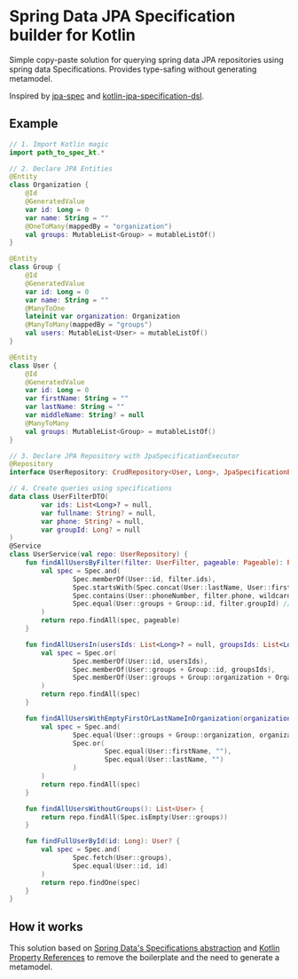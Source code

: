 # Spring Data JPA Specification builder for Kotlin

Simple copy-paste solution for querying spring data JPA repositories using spring data Specifications. Provides type-safing without generating metamodel.

Inspired by [jpa-spec](https://github.com/wenhao/jpa-spec) and  [kotlin-jpa-specification-dsl](https://github.com/consoleau/kotlin-jpa-specification-dsl).

## Example

```kotlin
// 1. Import Kotlin magic
import path_to_spec_kt.*  

// 2. Declare JPA Entities
@Entity
class Organization {
    @Id
    @GeneratedValue
    var id: Long = 0
    var name: String = ""
    @OneToMany(mappedBy = "organization")
    val groups: MutableList<Group> = mutableListOf()
}

@Entity
class Group {
    @Id
    @GeneratedValue
    var id: Long = 0
    var name: String = ""
    @ManyToOne
    lateinit var organization: Organization
    @ManyToMany(mappedBy = "groups")
    val users: MutableList<User> = mutableListOf()
}

@Entity
class User {
    @Id
    @GeneratedValue
    var id: Long = 0
    var firstName: String = ""
    var lastName: String = ""
    var middleName: String? = null
    @ManyToMany
    val groups: MutableList<Group> = mutableListOf()
}

// 3. Declare JPA Repository with JpaSpecificationExecutor
@Repository
interface UserRepository: CrudRepository<User, Long>, JpaSpecificationExecutor<User>

// 4. Create queries using specifications
data class UserFilterDTO(
        var ids: List<Long>? = null,
        var fullname: String? = null,
        var phone: String? = null,
        var groupId: Long? = null
)
@Service
class UserService(val repo: UserRepository) {
    fun findAllUsersByFilter(filter: UserFilter, pageable: Pageable): Page<User> {
        val spec = Spec.and(
                Spec.memberOf(User::id, filter.ids),
                Spec.startsWith(Spec.concat(User::lastName, User::firstName, User::middleName), filter.fullname, wildcardSpaces = true),
                Spec.contains(User::phoneNumber, filter.phone, wildcardSpaces = true), // wildcardSpaces replace space character with '%' in sql
                Spec.equal(User::groups + Group::id, filter.groupId) // User::groups + Group::id is equal to Spec.path(User::groups).plus(Group::id)
        )
        return repo.findAll(spec, pageable)
    }

    fun findAllUsersIn(usersIds: List<Long>? = null, groupsIds: List<Long>? = null, organizationsIds: List<Long>? = null): List<User> {
        val spec = Spec.or(
                Spec.memberOf(User::id, usersIds),
                Spec.memberOf(User::groups + Group::id, groupsIds),
                Spec.memberOf(User::groups + Group::organization + Organization::id, organizationsIds)
        )
        return repo.findAll(spec)
    }

    fun findAllUsersWithEmptyFirstOrLastNameInOrganization(organization: Organization): List<User> {
        val spec = Spec.and(
                Spec.equal(User::groups + Group::organization, organization),
                Spec.or(
                        Spec.equal(User::firstName, ""),
                        Spec.equal(User::lastName, "")
                )
        )
        return repo.findAll(spec)
    }

    fun findAllUsersWithoutGroups(): List<User> {
        return repo.findAll(Spec.isEmpty(User::groups))
    }

    fun findFullUserById(id: Long): User? {
        val spec = Spec.and(
                Spec.fetch(User::groups),
                Spec.equal(User::id, id)
        )
        return repo.findOne(spec)
    }
}
```

## How it works

This solution based on [Spring Data's Specifications abstraction](http://docs.spring.io/spring-data/jpa/docs/current/reference/html/#specifications) and [Kotlin Property References](http://kotlinlang.org/docs/reference/reflection.html#property-references) to remove the boilerplate and the need to generate a metamodel.